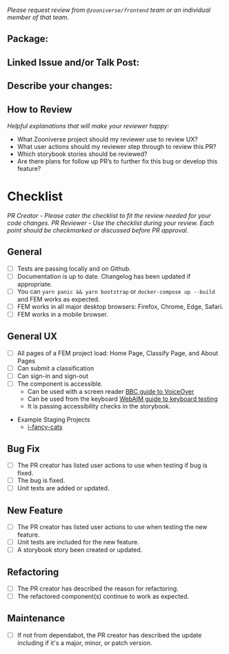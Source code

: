 _Please request review from `@zooniverse/frontend` team or an individual member of that team._ 

## Package:

## Linked Issue and/or Talk Post:

## Describe your changes:

## How to Review
_Helpful explanations that will make your reviewer happy:_
- What Zooniverse project should my reviewer use to review UX?
- What user actions should my reviewer step through to review this PR?
- Which storybook stories should be reviewed?
- Are there plans for follow up PR’s to further fix this bug or develop this feature?

# Checklist
_PR Creator - Please cater the checklist to fit the review needed for your code changes._
_PR Reviewer - Use the checklist during your review. Each point should be checkmarked or discussed before PR approval._

## General
- [ ] Tests are passing locally and on Github.
- [ ] Documentation is up to date. Changelog has been updated if appropriate.
- [ ] You can `yarn panic && yarn bootstrap` or `docker-compose up --build` and FEM works as expected.
- [ ] FEM works in all major desktop browsers: Firefox, Chrome, Edge, Safari.
- [ ] FEM works in a mobile browser.

## General UX
- [ ] All pages of a FEM project load: Home Page, Classify Page, and About Pages
- [ ] Can submit a classification
- [ ] Can sign-in and sign-out
- [ ] The component is accessible.
  - Can be used with a screen reader [BBC guide to VoiceOver](https://bbc.github.io/accessibility-news-and-you/accessibility-and-testing-with-voiceover-os.html)
  - Can be used from the keyboard [WebAIM guide to keyboard testing](https://webaim.org/techniques/keyboard/#testing)
  - It is passing accessibility checks in the storybook.
- Example Staging Projects
    - [i-fancy-cats](https://local.zooniverse.org:3000/projects/brooke/i-fancy-cats)

## Bug Fix
- [ ] The PR creator has listed user actions to use when testing if bug is fixed.
- [ ] The bug is fixed.
- [ ] Unit tests are added or updated.

## New Feature
- [ ] The PR creator has listed user actions to use when testing the new feature.
- [ ] Unit tests are included for the new feature.
- [ ] A storybook story been created or updated.

## Refactoring
- [ ] The PR creator has described the reason for refactoring.
- [ ] The refactored component(s) continue to work as expected.

## Maintenance
- [ ] If not from dependabot, the PR creator has described the update including if it's a major, minor, or patch version.
